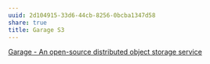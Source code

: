 ```yaml
---
uuid: 2d104915-33d6-44cb-8256-0bcba1347d58
share: true
title: Garage S3
---
```

[Garage - An open-source distributed object storage service](https://garagehq.deuxfleurs.fr/)
